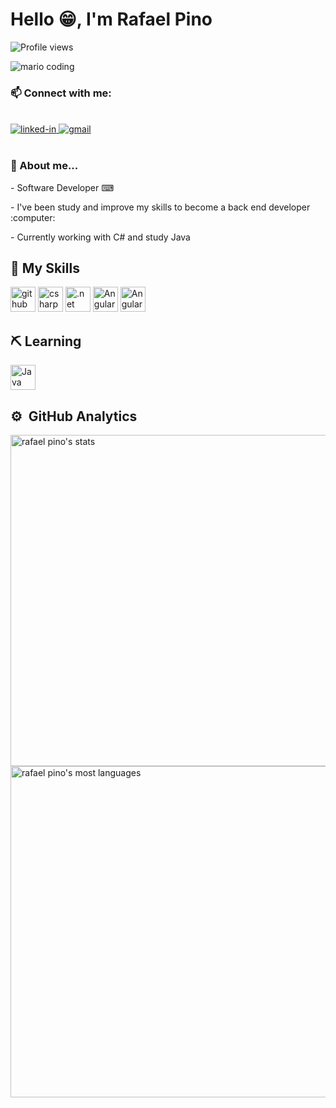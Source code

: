 <h1 align="left">Hello 😁, I'm Rafael Pino</h1>
<p align="left"> <img src="https://komarev.com/ghpvc/?username=rafaeldsmp&color=yellow" alt="Profile views"/> </p>
<div>
  <img
    src="https://i.imgur.com/1ZvVkDc.gif" 
    alt="mario coding"/>
</div>

<div>
  <h3>
    📫 Connect with me:
  </h3>
  <br />
  <a href="https://www.linkedin.com/in/rafael-pino-739442a3/">
    <img 
      src="https://img.shields.io/badge/Linkedin-0077B5?style=for-the-badge&amp;logo=LinkedIn&amp;logoColor=white" 
      alt="linked-in">
  </a>
  <a href="mailto:rafaeltsd@gmail.com">
    <img 
      src="https://img.shields.io/badge/Gmail-D14836?style=for-the-badge&amp;logo=Gmail&amp;logoColor=white" alt="gmail">
  </a>
  
</div>

<br>

<h3> 📁 About me...</h3>
<div>
  <p>- Software Developer ⌨ </p>
  <p>- I've been study and improve my skills to become a back end developer :computer: 
  <p>- Currently working with C# and study Java </p>
</div>

## 🧠 My Skills
<div>
<img src="https://cdn.icon-icons.com/icons2/936/PNG/512/github-logo_icon-icons.com_73546.png" alt="github" width="40" height="40" style="max-width:100%;" />
<img src="https://cdn.jsdelivr.net/gh/devicons/devicon/icons/csharp/csharp-original.svg" alt="csharp" width="40" height="40" style="max-width:100%" />
<img src="https://cdn.jsdelivr.net/gh/devicons/devicon/icons/dot-net/dot-net-original.svg" alt=".net" width="40" height="40" style=""max-width:100%;" />
<img src="https://cdn.jsdelivr.net/gh/devicons/devicon/icons/angularjs/angularjs-original.svg" alt="Angular" width="40" height="40" style="max-width:100%;" />
<img src="https://cdn.jsdelivr.net/gh/devicons/devicon/icons/microsoftsqlserver/microsoftsqlserver-plain-wordmark.svg" alt="Angular" width="40" height="40" style="max-width:100%;" />

</div>

## ⛏ Learning
<div>
<img src="https://cdn.jsdelivr.net/gh/devicons/devicon/icons/java/java-original-wordmark.svg" alt="Java" width="40" height="40" style="max-width:100%;" />
</div>

## ⚙️ &nbsp;GitHub Analytics

<p align="left">
<img width="530em" src="https://github-readme-stats.vercel.app/api?username=rafaeldsmp&show_icons=true&theme=vision-friendly-dark" alt="rafael pino's stats"/>
<img width="530em" src="https://github-readme-stats.vercel.app/api/top-langs/?username=rafaeldsmp&layout=compact&theme=vision-friendly-dark" alt="rafael pino's most languages"/>
</p>
